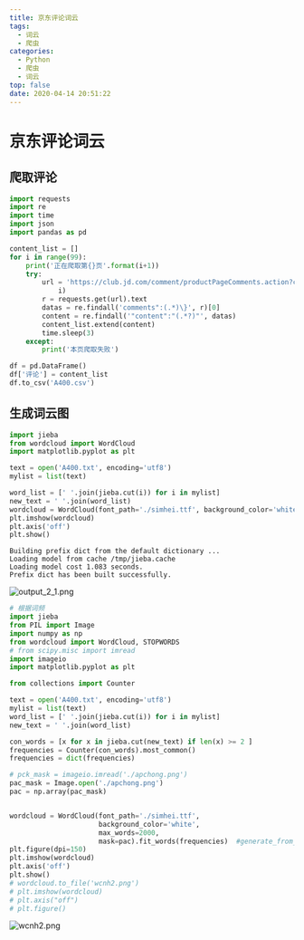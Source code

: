 ```yaml
---
title: 京东评论词云
tags:
  - 词云
  - 爬虫
categories:
  - Python
  - 爬虫
  - 词云
top: false
date: 2020-04-14 20:51:22
---
```


# 京东评论词云
## 爬取评论
```python
import requests
import re
import time
import json
import pandas as pd

content_list = []
for i in range(99):
    print('正在爬取第{}页'.format(i+1))
    try:
        url = 'https://club.jd.com/comment/productPageComments.action?callback=fetchJSON_comment98&productId=4311178&score=0&sortType=5&page={}&pageSize=50&isShadowSku=0&fold=1'.format(
            i)
        r = requests.get(url).text
        datas = re.findall('comments":(.*)\}', r)[0]
        content = re.findall('"content":"(.*?)"', datas)
        content_list.extend(content)
        time.sleep(3)
    except:
        print('本页爬取失败')
```


```python
df = pd.DataFrame()
df['评论'] = content_list
df.to_csv('A400.csv')
```

## 生成词云图
```python
import jieba 
from wordcloud import WordCloud
import matplotlib.pyplot as plt

text = open('A400.txt', encoding='utf8')
mylist = list(text)

word_list = [' '.join(jieba.cut(i)) for i in mylist]
new_text = ' '.join(word_list)
wordcloud = WordCloud(font_path='./simhei.ttf', background_color='white').generate(new_text)
plt.imshow(wordcloud)
plt.axis('off')
plt.show()
```

    Building prefix dict from the default dictionary ...
    Loading model from cache /tmp/jieba.cache
    Loading model cost 1.083 seconds.
    Prefix dict has been built successfully.



![output_2_1.png](http://ww1.sinaimg.cn/large/005W6BOngy1gdzebbtpksj309p051ac0.jpg)



```python
# 根据词频
import jieba
from PIL import Image
import numpy as np
from wordcloud import WordCloud, STOPWORDS
# from scipy.misc import imread
import imageio
import matplotlib.pyplot as plt

from collections import Counter

text = open('A400.txt', encoding='utf8')
mylist = list(text)
word_list = [' '.join(jieba.cut(i)) for i in mylist]
new_text = ' '.join(word_list)

con_words = [x for x in jieba.cut(new_text) if len(x) >= 2 ]
frequencies = Counter(con_words).most_common()
frequencies = dict(frequencies)

# pck_mask = imageio.imread('./apchong.png')
pac_mask = Image.open('./apchong.png')
pac = np.array(pac_mask)


wordcloud = WordCloud(font_path='./simhei.ttf',
                      background_color='white', 
                      max_words=2000,
                      mask=pac).fit_words(frequencies)  #generate_from_text
plt.figure(dpi=150)
plt.imshow(wordcloud)
plt.axis('off')
plt.show()
# wordcloud.to_file('wcnh2.png')
# plt.imshow(wordcloud)
# plt.axis("off")
# plt.figure()
```

![wcnh2.png](http://ww1.sinaimg.cn/large/005W6BOngy1gdzeguf306j30m80gognx.jpg)

